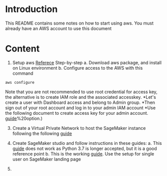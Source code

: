 # Introduction
This README contains some notes on how to start using aws. You must already have an AWS account to use this document

# Content
1. Setup aws
[Referece](https://www.freecodecamp.org/news/aws-cli-tutorial-install-configure-understand-resource-environment/)
Step-by-step
a. Download aws package, and install on Linux environment
b. Configure access to the AWS with this command
```
aws configure
```
Note that you are not recommended to use root credential for access key, the alternative is to create IAM role and the associated accesskey.
*Let's create a user with Dashboard access and belong to Admin group.
*Then sign out of your root account and log in to your admin IAM account
*Use the following document to create access key for your admin account.
[guide](https://www.msp360.com/resources/blog/how-to-find-your-aws-access-key-id-and-secret-access-key/#:~:text=1%20Go%20to%20Amazon%20Web,and%20Secret%20Access%20Key)%20option.)

3. Create a Virtual Private Network to host the SageMaker instance following the following [guide](https://docs.aws.amazon.com/vpc/latest/userguide/vpc-example-dev-test.html) 

4. Create SageMaker studio and follow instructions in these guides:
a. This [guide](https://aws.amazon.com/tutorials/machine-learning-tutorial-deploy-model-to-real-time-inference-endpoint/) does not work as Python 3.7 is longer accepted, but it is a good reference point
b. This is the working [guide](https://docs.aws.amazon.com/sagemaker/latest/dg/onboard-quick-start.html#onboard-quick-start-defaults). Use the setup for single user on SageMaker landing page
5. 
